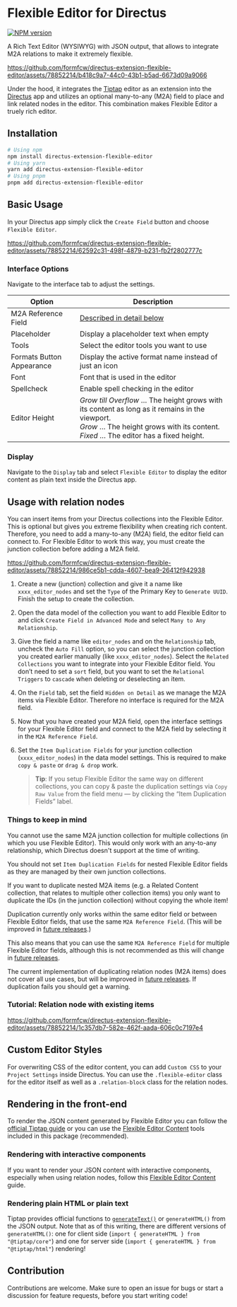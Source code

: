 # Flexible Editor for Directus

[![NPM version](https://img.shields.io/npm/v/directus-extension-flexible-editor)](https://www.npmjs.com/package/directus-extension-flexible-editor)

<!-- NOTE: [extension-description] Sync description with GitHub, custom-messages.ts and package.json -->

A Rich Text Editor (WYSIWYG) with JSON output, that allows to integrate M2A relations to make it extremely flexible.

https://github.com/formfcw/directus-extension-flexible-editor/assets/78852214/b418c9a7-44c0-43b1-b5ad-6673d09a9066

Under the hood, it integrates the [Tiptap](https://github.com/ueberdosis/tiptap) editor as an extension into the [Directus](https://github.com/directus/directus) app and utilizes an optional many-to-any (M2A) field to place and link related nodes in the editor. This combination makes Flexible Editor a truely rich editor.

## Installation

```sh
# Using npm
npm install directus-extension-flexible-editor
# Using yarn
yarn add directus-extension-flexible-editor
# Using pnpm
pnpm add directus-extension-flexible-editor
```

## Basic Usage

In your Directus app simply click the `Create Field` button and choose `Flexible Editor`.

https://github.com/formfcw/directus-extension-flexible-editor/assets/78852214/62592c31-498f-4879-b231-fb2f2802777c

### Interface Options

Navigate to the interface tab to adjust the settings.

| Option                    | Description                                                                                                                                                                                |
| ------------------------- | ------------------------------------------------------------------------------------------------------------------------------------------------------------------------------------------ |
| M2A Reference Field       | [Described in detail below](#usage-with-relation-nodes)                                                                                                                                    |
| Placeholder               | Display a placeholder text when empty                                                                                                                                                      |
| Tools                     | Select the editor tools you want to use                                                                                                                                                    |
| Formats Button Appearance | Display the active format name instead of just an icon                                                                                                                                     |
| Font                      | Font that is used in the editor                                                                                                                                                            |
| Spellcheck                | Enable spell checking in the editor                                                                                                                                                        |
| Editor Height             | _Grow till Overflow_ … The height grows with its content as long as it remains in the viewport.<br>_Grow_ … The height grows with its content.<br>_Fixed_ … The editor has a fixed height. |

### Display

Navigate to the `Display` tab and select `Flexible Editor` to display the editor content as plain text inside the Directus app.

## Usage with relation nodes

<!-- Sync heading with link above `#usage-with-relation-nodes` -->

You can insert items from your Directus collections into the Flexible Editor. This is optional but gives you extreme flexibility when creating rich content. Therefore, you need to add a many-to-any (M2A) field, the editor field can connect to. For Flexible Editor to work this way, you must create the junction collection before adding a M2A field.

https://github.com/formfcw/directus-extension-flexible-editor/assets/78852214/986ce5b1-cdda-4607-bea9-26412f942938

1. Create a new (junction) collection and give it a name like `xxxx_editor_nodes` and set the `Type` of the Primary Key to `Generate UUID`. Finish the setup to create the collection.

2. Open the data model of the collection you want to add Flexible Editor to and click `Create Field in Advanced Mode` and select `Many to Any Relationship`.

3. Give the field a name like `editor_nodes` and on the `Relationship` tab, uncheck the `Auto Fill` option, so you can select the junction collection you created earlier manually (like `xxxx_editor_nodes`). Select the `Related Collections` you want to integrate into your Flexible Editor field. You don’t need to set a `sort` field, but you want to set the `Relational Triggers` to `cascade` when deleting or deselecting an item.

4. On the `Field` tab, set the field `Hidden on Detail` as we manage the M2A items via Flexible Editor. Therefore no interface is required for the M2A field.

5. Now that you have created your M2A field, open the interface settings for your Flexible Editor field and connect to the M2A field by selecting it in the `M2A Reference Field`.

6. Set the `Item Duplication Fields` for your junction collection (`xxxx_editor_nodes`) in the data model settings. This is required to make `copy & paste` or `drag & drop` work.

    > **Tip**: If you setup Flexible Editor the same way on different collections, you can copy & paste the duplication settings via `Copy Raw Value` from the field menu — by clicking the “Item Duplication Fields” label.

### Things to keep in mind

You cannot use the same M2A junction collection for multiple collections (in which you use Flexible Editor). This would only work with an any-to-any relationship, which Directus doesn't support at the time of writing.

You should not set `Item Duplication Fields` for nested Flexible Editor fields as they are managed by their own junction collections.

If you want to duplicate nested M2A items (e.g. a Related Content collection, that relates to multiple other collection items) you only want to duplicate the IDs (in the junction collection) without copying the whole item!

<!-- TODO: [Stage 2][docs] Duplication -->

Duplication currently only works within the same editor field or between Flexible Editor fields, that use the same `M2A Reference Field`. (This will be improved in [future releases](https://github.com/formfcw/directus-extension-flexible-editor/discussions/categories/feature-request).)

This also means that you can use the same `M2A Reference Field` for multiple Flexible Editor fields, although this is not recommended as this will change in [future releases](https://github.com/formfcw/directus-extension-flexible-editor/discussions/categories/feature-request).

The current implementation of duplicating relation nodes (M2A items) does not cover all use cases, but will be improved in [future releases](https://github.com/formfcw/directus-extension-flexible-editor/discussions/categories/feature-request). If duplication fails you should get a warning.

### Tutorial: Relation node with existing items

https://github.com/formfcw/directus-extension-flexible-editor/assets/78852214/1c357db7-582e-462f-aada-606c0c7197e4

## Custom Editor Styles

For overwriting CSS of the editor content, you can add `Custom CSS` to your `Project Settings` inside Directus. You can use the `.flexible-editor` class for the editor itself as well as a `.relation-block` class for the relation nodes.

## Rendering in the front-end

To render the JSON content generated by Flexible Editor you can follow the [official Tiptap guide](https://tiptap.dev/guide/output#option-2-generate-html-from-prosemirror-json) or you can use the [Flexible Editor Content](./content) tools included in this package (recommended).

### Rendering with interactive components

If you want to render your JSON content with interactive components, especially when using relation nodes, follow this [Flexible Editor Content](./content/README.md) guide.

### Rendering plain HTML or plain text

Tiptap provides official functions to [`generateText()`](https://github.com/ueberdosis/tiptap/pull/1875) or `generateHTML()` from the JSON output. Note that as of this writing, there are different versions of `generateHTML()`: one for client side (`import { generateHTML } from "@tiptap/core"`) and one for server side (`import { generateHTML } from "@tiptap/html"`) rendering!

## Contribution

Contributions are welcome. Make sure to open an issue for bugs or start a discussion for feature requests, before you start writing code!

